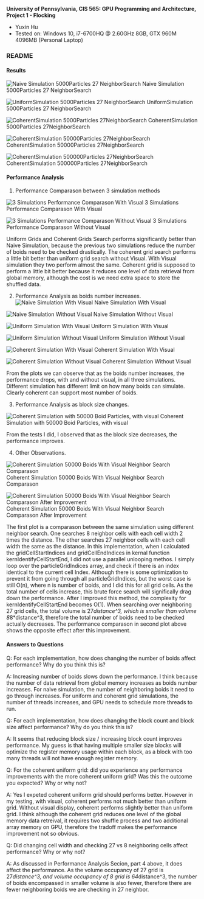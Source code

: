 **University of Pennsylvania, CIS 565: GPU Programming and Architecture,
Project 1 - Flocking**

* Yuxin Hu
* Tested on: Windows 10, i7-6700HQ @ 2.60GHz 8GB, GTX 960M 4096MB (Personal Laptop)

### README
#### Results
![Naive Simulation 5000Particles 27 NeighborSearch](/images/Naive5000neighbor27.gif)
                             Naive Simulation 5000Particles 27 NeighborSearch

![UniformSimulation 5000Particles 27 NeighborSearch](/images/Uniform5000neighbor27.gif)
                             UniformSimulation 5000Particles 27 NeighborSearch

![CoherentSimulation 5000Particles 27NeighborSearch](/images/Coherent5000neighbor27.gif)
                             CoherentSimulation 5000Particles 27NeighborSearch

![CoherentSimulation 50000Particles 27NeighborSearch](/images/Coherent50000neighbor27.gif)
                             CoherentSimulation 50000Particles 27NeighborSearch

![CoherentSimulation 500000Particles 27NeighborSearch](/images/Coherent500000neighbor27.gif)
                             CoherentSimulation 500000Particles 27NeighborSearch

#### Performance Analysis
1. Performance Comparason between 3 simulation methods

![3 Simulations Performance Comparason With Visual](/images/PerformAnalysis3MethodsVisual.PNG)
3 Simulations Performance Comparason With Visual

![3 Simulations Performance Comparason Without Visual](/images/PerfomAnalysis3MethodsNoVisual.PNG)
3 Simulations Performance Comparason Without Visual

Uniform Grids and Coherent Grids Search performs significantly better than Naive Simulation, because the previous two simulations reduce the number of boids need to be checked drastically. The coherent grid search performs a little bit better than uniform grid search without Visual. With Visual simulation they two perform almost the same. Coherent grid is supposed to perform a little bit better because it reduces one level of data retrieval from global memory, although the cost is we need extra space to store the shuffled data.

2. Performance Analysis as boids number increases.
![Naive Simulation With Visual](/images/PerformAnalysisNaiveParticleNumberChangeVisual.PNG)
Naive Simulation With Visual

![Naive Simulation Without Visual](/images/PerformAnalysisNaiveParticleNumberChangeNoVisual.PNG)
Naive Simulation Without Visual

![Uniform Simulation With Visual](/images/PerformAnalysisUniformParticleNumberChangeVisual.PNG)
Uniform Simulation With Visual

![Uniform Simulation Without Visual](images/PerformAnalysisUniformParticleNumberChangeNoVisual.PNG)
Uniform Simulation Without Visual

![Coherent Simulation With Visual](/images/PerformAnalysisCoherentParticleNumberChangeVisual.PNG)
Coherent Simulation With Visual

![Coherent Simulation Without Visual](/images/PerformAnalysisCoherentParticleNumberChangeNoVisual.PNG)
Coherent Simulation Without Visual

From the plots we can observe that as the boids number increases, the performance drops, with and without visual, in all three simulations. Different simulation has different limit on how many boids can simulate. Clearly coherent can support most number of boids.

3. Performance Analysis as block size changes.

![Coherent Simulation with 50000 Boid Particles, with visual](/images/PerformAnalysisBlockSizeChange.PNG)
Coherent Simulation with 50000 Boid Particles, with visual

From the tests I did, I observed that as the block size decreases, the performance improves.

4. Other Observations.

![Coherent Simulation 50000 Boids With Visual Neighbor Search Comparason](/images/PerformAnalysisNeighborSearch.PNG)
Coherent Simulation 50000 Boids With Visual Neighbor Search Comparason

![Coherent Simulation 50000 Boids With Visual Neighbor Search Comparason After Improvement](/images/PerformAnalysisNeighborSearchImproved.PNG)
Coherent Simulation 50000 Boids With Visual Neighbor Search Comparason After Improvement

The first plot is a comparason between the same simulation using different neighbor search. One searches 8 neighbor cells with each cell width 2 times the distance. The other searches 27 neighbor cells with each cell width the same as the distance. In this implementation, when I calculated the gridCellStartIndices and gridCellEndIndices in kernal function kernIdentifyCellStartEnd, I did not use a parallel unlooping methos. I simply loop over the particleGridIndices array, and check if there is an index identical to the current cell Index. Although there is some optimization to prevent it from going through all particleGridIndices, but the worst case is still O(n), where n is number of boids, and I did this for all grid cells. As the total number of cells increase, this brute force search will significally drag down the performance. After I improved this method, the complexity for kernIdentifyCellStartEnd becomes O(1). When searching over neighboring 27 grid cells, the total volume is 27*distance^3, which is smaller than volume 8*8*distance^3, therefore the total number of boids need to be checked actually decreases. The performance comparason in second plot above shows the opposite effect after this improvement.

#### Answers to Questions
Q: For each implementation, how does changing the number of boids affect performance? Why do you think this is?

A: Increasing number of boids slows down the performance. I think because the number of data retrieval from global memory increases as boids number increases. For naive simulation, the number of neighboring boids it need to go through increases. For uniform and coherent grid simulations, the number of threads increases, and GPU needs to schedule more threads to run.

Q: For each implementation, how does changing the block count and block size affect performance? Why do you think this is?

A: It seems that reducing block size / increasing block count improves performance. My guess is that having multiple smaller size blocks will optimize the register memory usage within each block, as a block with too many threads will not have enough register memory.

Q: For the coherent uniform grid: did you experience any performance improvements with the more coherent uniform grid? Was this the outcome you expected? Why or why not?

A: Yes I expeted coherent uniform grid should performs better. However in my testing, with visual, coherent performs not much better than uniform grid. Without visual display, coherent performs slightly better than uniform grid. I think although the coherent grid reduces one level of the global memory data retreival, it requires two shuffle process and two additional array memory on GPU, therefore the tradoff makes the performance improvement not so obvious.

Q: Did changing cell width and checking 27 vs 8 neighboring cells affect performance? Why or why not?

A: As discussed in Performance Analysis Secion, part 4 above, it does affect the performance. As the volume occupancy of 27 grid is 27*distance^3, and volume occupancy of 8 grid is 64*distance^3, the number of boids encompassed in smaller volume is also fewer, therefore there are fewer neighboring boids we are checking in 27 neighbor.